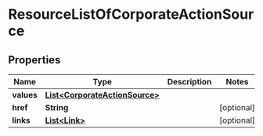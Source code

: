 

# ResourceListOfCorporateActionSource

## Properties

Name | Type | Description | Notes
------------ | ------------- | ------------- | -------------
**values** | [**List&lt;CorporateActionSource&gt;**](CorporateActionSource.md) |  | 
**href** | **String** |  |  [optional]
**links** | [**List&lt;Link&gt;**](Link.md) |  |  [optional]



